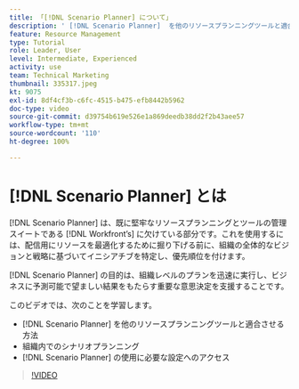 ```yaml
---
title: 「[!DNL Scenario Planner] について」
description: ' [!DNL Scenario Planner]  を他のリソースプランニングツールと適合させる方法について説明します。次に、 [!DNL Scenario Planner] の設定方法について説明します。'
feature: Resource Management
type: Tutorial
role: Leader, User
level: Intermediate, Experienced
activity: use
team: Technical Marketing
thumbnail: 335317.jpeg
kt: 9075
exl-id: 8df4cf3b-c6fc-4515-b475-efb8442b5962
doc-type: video
source-git-commit: d39754b619e526e1a869deedb38dd2f2b43aee57
workflow-type: tm+mt
source-wordcount: '110'
ht-degree: 100%

---
```


# [!DNL Scenario Planner] とは

[!DNL Scenario Planner] は、既に堅牢なリソースプランニングとツールの管理スイートである [!DNL Workfront’s] に欠けている部分です。これを使用するには、配信用にリソースを最適化するために掘り下げる前に、組織の全体的なビジョンと戦略に基づいてイニシアチブを特定し、優先順位を付けます。

[!DNL Scenario Planner] の目的は、組織レベルのプランを迅速に実行し、ビジネスに予測可能で望ましい結果をもたらす重要な意思決定を支援することです。

このビデオでは、次のことを学習します。

* [!DNL Scenario Planner] を他のリソースプランニングツールと適合させる方法
* 組織内でのシナリオプランニング
* [!DNL Scenario Planner] の使用に必要な設定へのアクセス

>[!VIDEO](https://video.tv.adobe.com/v/335317/?quality=12)
